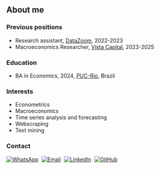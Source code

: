
## About me

### Previous positions
- Research assistant, [DataZoom](https://www.econ.puc-rio.br/datazoom/index.html), 2022-2023
- Macroeconomics Researcher, [Vista Capital](https://vistacapital.com.br/), 2023-2025

### Education
- BA in Economics, 2024, [PUC-Rio](https://www.econ.puc-rio.br/), Brazil

### Interests
- Econometrics
- Macroeconomics
- Time series analysis and forecasting
- Webscraping
- Text mining

### Contact
<div style="display: flex; justify-content: left; gap: 8px;">
  <a href="https://wa.me/5521971351070" target="_blank">
    <img src="https://img.shields.io/badge/WhatsApp-25D366?logo=whatsapp&logoColor=white" alt="WhatsApp">
  </a>
  <a href="mailto:antoniorbergallo@gmail.com" target="_blank">
    <img src="https://img.shields.io/badge/Email-D14836?logo=gmail&logoColor=white" alt="Email">
  </a>
  <a href="https://www.linkedin.com/in/antonio-bergallo-3306a0244/" target="_blank">
    <img src="https://custom-icon-badges.demolab.com/badge/LinkedIn-0A66C2?logo=linkedin-white&logoColor=fff" alt="LinkedIn">
  </a>
  <a href="https://github.com/AntonioBergallo" target="_blank">
    <img src="https://img.shields.io/badge/GitHub-000?logo=github&logoColor=white" alt="GitHub">
  </a>
</div>

